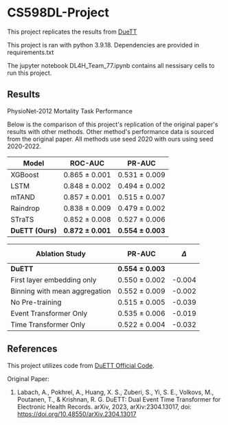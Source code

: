 # CS598DL-Project

This project replicates the results from [DueTT](https://doi.org/10.48550/arXiv.2304.13017)

This project is ran with python 3.9.18. Dependencies are provided in requirements.txt

The jupyter notebook DL4H_Team_77.ipynb contains all nessisary cells to run this project.

## Results

PhysioNet-2012 Mortality Task Performance

Below is the comparison of this project's replication of the original paper's results with other methods. Other method's performance data is sourced from the original paper.
All methods use seed 2020 with ours using seed 2020-2022.

| Model           | ROC-AUC    | PR-AUC    |
|-----------------|------------|-----------|
| XGBoost         | 0.865 ± 0.001 | 0.531 ± 0.009 |
| LSTM            | 0.848 ± 0.002 | 0.494 ± 0.002 |
| mTAND           | 0.857 ± 0.001 | 0.515 ± 0.007 |
| Raindrop         | 0.838 ± 0.009 | 0.479 ± 0.002 |
| STraTS           | 0.852 ± 0.008 | 0.527 ± 0.006 |
| **DuETT (Ours)**    | **0.872 ± 0.001** | **0.554 ± 0.003** |


| Ablation Study           | PR-AUC    | $$\Delta$$    |
|-----------------|------------|-----------|
| **DuETT** 		  |	**0.554 ± 0.003** |  |
| First layer embedding only         | 0.550 ± 0.002 | -0.004 |
| Binning with mean aggregation            | 0.552 ± 0.009 | -0.002 |
| No Pre-training           | 0.515 ± 0.005 | -0.039 |
| Event Transformer Only         | 0.535 ± 0.006 | -0.019 |
| Time Transformer Only           | 0.522 ± 0.004 | -0.032 |



## References

This project utilizes code from [DuETT Official Code](https://github.com/layer6ai-labs/DuETT/tree/master).

Original Paper:
1.   Labach, A., Pokhrel, A., Huang, X. S., Zuberi, S., Yi, S. E., Volkovs, M., Poutanen, T., & Krishnan, R. G. DuETT: Dual Event Time Transformer for Electronic Health Records. arXiv, 2023, arXiv:2304.13017, doi: https://doi.org/10.48550/arXiv.2304.13017
